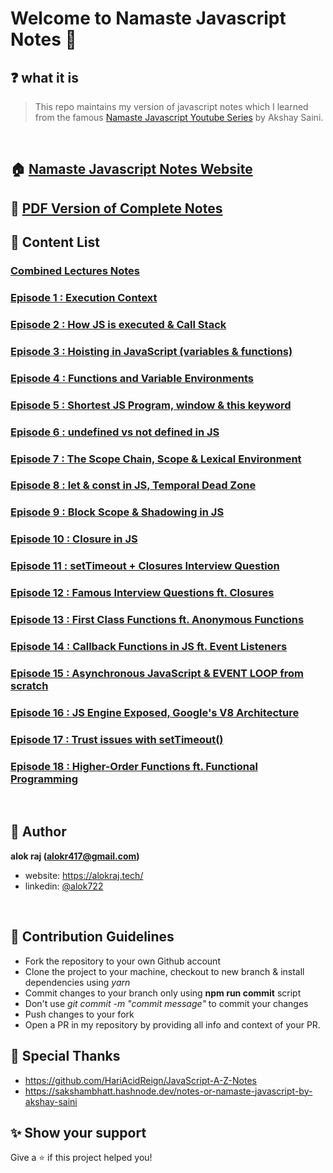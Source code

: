 # Welcome to Namaste Javascript Notes 🙏

## ❓ what it is

> This repo maintains my version of javascript notes which I learned from the famous [Namaste Javascript Youtube Series](https://www.youtube.com/watch?v=pN6jk0uUrD8&list=PLlasXeu85E9cQ32gLCvAvr9vNaUccPVNP&index=1&ab_channel=AkshaySaini) by Akshay Saini.

<br>

## 🏠 [Namaste Javascript Notes Website](https://alok722.github.io/namaste-javascript-notes/dist/lectures.html)

## 🚀 [PDF Version of Complete Notes](https://github.com/alok722/namaste-javascript-notes/blob/master/dist/namaste-javascript-notes.pdf)

## 📝 Content List

### [**Combined Lectures Notes**](./notes/lectures.md)

### [Episode 1 : Execution Context](https://github.com/alok722/namaste-javascript-notes/blob/master/notes/lecture-1.md)

### [Episode 2 : How JS is executed & Call Stack](https://github.com/alok722/namaste-javascript-notes/blob/master/notes/lecture-2.md)

### [Episode 3 : Hoisting in JavaScript (variables & functions)](https://github.com/alok722/namaste-javascript-notes/blob/master/notes/lecture-3.md)

### [Episode 4 : Functions and Variable Environments](https://github.com/alok722/namaste-javascript-notes/blob/master/notes/lecture-4.md)

### [Episode 5 : Shortest JS Program, window & this keyword](https://github.com/alok722/namaste-javascript-notes/blob/master/notes/lecture-5.md)

### [Episode 6 : undefined vs not defined in JS](https://github.com/alok722/namaste-javascript-notes/blob/master/notes/lecture-6.md)

### [Episode 7 : The Scope Chain, Scope & Lexical Environment](https://github.com/alok722/namaste-javascript-notes/blob/master/notes/lecture-7.md)

### [Episode 8 : let & const in JS, Temporal Dead Zone](https://github.com/alok722/namaste-javascript-notes/blob/master/notes/lecture-8.md)

### [Episode 9 : Block Scope & Shadowing in JS](https://github.com/alok722/namaste-javascript-notes/blob/master/notes/lecture-9.md)

### [Episode 10 : Closure in JS](https://github.com/alok722/namaste-javascript-notes/blob/master/notes/lecture-10.md)

### [Episode 11 : setTimeout + Closures Interview Question](https://github.com/alok722/namaste-javascript-notes/blob/master/notes/lecture-11.md)

### [Episode 12 : Famous Interview Questions ft. Closures](https://github.com/alok722/namaste-javascript-notes/blob/master/notes/lecture-12.md)

### [Episode 13 : First Class Functions ft. Anonymous Functions](https://github.com/alok722/namaste-javascript-notes/blob/master/notes/lecture-13.md)

### [Episode 14 : Callback Functions in JS ft. Event Listeners](https://github.com/alok722/namaste-javascript-notes/blob/master/notes/lecture-14.md)

### [Episode 15 : Asynchronous JavaScript & EVENT LOOP from scratch](https://github.com/alok722/namaste-javascript-notes/blob/master/notes/lecture-15.md)

### [Episode 16 : JS Engine Exposed, Google's V8 Architecture](https://github.com/alok722/namaste-javascript-notes/blob/master/notes/lecture-16.md)

### [Episode 17 : Trust issues with setTimeout()](https://github.com/alok722/namaste-javascript-notes/blob/master/notes/lecture-17.md)

### [Episode 18 : Higher-Order Functions ft. Functional Programming](https://github.com/alok722/namaste-javascript-notes/blob/master/notes/lecture-18.md)

<br>

## 👤 Author

 **alok raj (alokr417@gmail.com)**

* website: https://alokraj.tech/
* linkedin: [@alok722](https://linkedin.com/in/alok722)

<br>

## 🤝 Contribution Guidelines

* Fork the repository to your own Github account
* Clone the project to your machine, checkout to new branch & install dependencies using *yarn*
* Commit changes to your branch only using **npm run commit** script
* Don't use *git commit -m "commit message"* to commit your changes
* Push changes to your fork
* Open a PR in my repository by providing all info and context of your PR.

## 🙏 Special Thanks
* https://github.com/HariAcidReign/JavaScript-A-Z-Notes
* https://sakshambhatt.hashnode.dev/notes-or-namaste-javascript-by-akshay-saini

## ✨ Show your support

Give a ⭐️ if this project helped you!